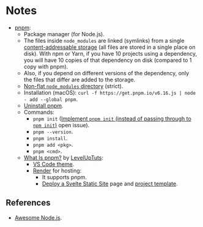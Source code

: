 # Notes

- [pnpm](https://pnpm.io/):
  - Package manager (for Node.js).
  - The files inside `node_modules` are linked (symlinks) from a single [content-addressable storage](https://en.wikipedia.org/wiki/Content-addressable_storage) (all files are stored in a single place on disk). With npm or Yarn, if you have 10 projects using a dependency, you will have 10 copies of that dependency on disk (compared to 1 copy with pnpm).
  - Also, if you depend on different versions of the dependency, only the files that differ are added to the storage.
  - [Non-flat `node_modules` directory](https://pnpm.io/motivation#creating-a-non-flat-node_modules-directory) (strict).
  - Installation (macOS): `curl -f https://get.pnpm.io/v6.16.js | node - add --global pnpm`.
  - [Uninstall pnpm](https://pnpm.io/uninstall).
  - Commands:
    - `pnpm init` ([Implement `pnpm init` (instead of passing through to `npm init`)](https://github.com/pnpm/pnpm/issues/3505) open issue).
    - `pnpm --version`.
    - `pnpm install`.
    - `pnpm add <pkg>`.
    - `pnpm <cmd>`.
  - [What Is pnpm?](https://youtu.be/hiTmX2dW84E) by [LevelUpTuts](https://leveluptutorials.com/):
    - [VS Code theme](https://github.com/leveluptuts/level-up-vscode-theme).
    - [Render](https://render.com/) for hosting:
      - It supports pnpm.
      - [Deploy a Svelte Static Site](https://render.com/docs/deploy-svelte) page and [project template](https://github.com/render-examples/svelte).

## References

- [Awesome Node.js](https://github.com/sindresorhus/awesome-nodejs).
